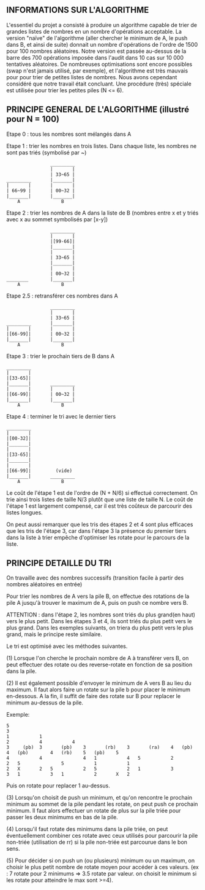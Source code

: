 ## INFORMATIONS SUR L'ALGORITHME

L'essentiel du projet a consisté à produire un algorithme capable de trier de grandes listes de nombres en un nombre d'opérations acceptable.
La version "naïve" de l'algorithme (aller chercher le minimum de A, le push dans B, et ainsi de suite) donnait un nombre d'opérations de l'ordre de 1500 pour 100 nombres aléatoires. Notre version est passée au-dessus de la barre des 700 opérations imposée dans l'audit dans 10 cas sur 10 000 tentatives aléatoires.
De nombreuses optimisations sont encore possibles (swap n'est jamais utilisé, par exemple), et l'algorithme est très mauvais pour pour trier de petites listes de nombres. Nous avons cependant considéré que notre travail était concluant.
Une procédure (très) spéciale est utilisée pour trier les petites piles (N <= 6).

## PRINCIPE GENERAL DE L'ALGORITHME (illustré pour N = 100)

Etape 0 : tous les nombres sont mélangés dans A

Etape 1 : trier les nombres en trois listes. Dans chaque liste, les nombres ne sont pas triés (symbolisé par ~)
```
                _________
                |       |
                | 33~65 |
_________       |_______|
|       |       |       |   
| 66~99 |       | 00~32 |
|_______|       |_______|
    A               B
```

Etape 2 : trier les nombres de A dans la liste de B (nombres entre x et y triés avec x au sommet symbolisés par [x-y])

``` 
                _________
                |       |   
                |[99-66]|
                |_______|
                |       |
                | 33~65 |
                |_______|
                |       |   
                | 00~32 |
________        |_______|
    A               B
```

Etape 2.5 : retransférer ces nombres dans A

```
                _________
                |       |
                | 33~65 |
_________       |_______|
|       |       |       |   
|[66-99]|       | 00~32 |
|_______|       |_______|
    A               B
```

Etape 3 : trier le prochain tiers de B dans A

```
_________                
|       |                
|[33-65]|                
|_______|       _________
|       |       |       |   
|[66-99]|       | 00~32 |
|_______|       |_______|
    A               B

```
Etape 4 : terminer le tri avec le dernier tiers

```
_________                
|       |                
|[00-32]|                
|_______|                
|       |                
|[33-65]|                
|_______|
|       |
|[66-99]|         (vide)
|_______|       _________
    A               B

```

Le coût de l'étape 1 est de l'ordre de (N + N/6) si effectué correctement. On trie ainsi trois listes de taille N/3 plutôt que une liste de taille N. Le coût de l'étape 1 est largement compensé, car il est très coûteux de parcourir des listes longues.

On peut aussi remarquer que les tris des étapes 2 et 4 sont plus efficaces que les tris de l'étape 3, car dans l'étape 3 la présence du premier tiers dans la liste à trier empêche d'optimiser les rotate pour le parcours de la liste.

## PRINCIPE DETAILLE DU TRI

On travaille avec des nombres successifs (transition facile à partir des nombres aléatoires en entrée) 

Pour trier les nombres de A vers la pile B, on effectue des rotations de la pile A jusqu'à trouver le maximum de A, puis on push ce nombre vers B.

ATTENTION : dans l'étape 2, les nombres sont triés du plus grand(en haut) vers le plus petit. Dans les étapes 3 et 4, ils sont triés du plus petit vers le plus grand. Dans les exemples suivants, on triera du plus petit vers le plus grand, mais le principe reste similaire.

Le tri est optimisé avec les méthodes suivantes.

(1) Lorsque l'on cherche le prochain nombre de A à transférer vers B, on peut effectuer des rotate ou des reverse-rotate en fonction de sa position dans la pile.

(2) Il est également possible d'envoyer le minimum de A vers B au lieu du maximum. Il faut alors faire un rotate sur la pile b pour placer le minimum en-dessous. A la fin, il suffit de faire des rotate sur B pour replacer le minimum au-dessus de la pile.

Exemple:

```
5                                                                                                                   3
1           1                                                                               2           4           4
3     (pb)  3       (pb)    3       (rb)    3       (ra)    4   (pb)        4   (pb)        4   (rb)    5   (pb)    5
4           4               4   1           4   5           2           2   5               5           1           1
2   X       2   5           2   5           2   1           3           3   1           3   1           2       X   2

```

Puis on rotate pour replacer 1 au-dessus.

(3) Lorsqu'on choisit de push un minimum, et qu'on rencontre le prochain minimum au sommet de la pile pendant les rotate, on peut push ce prochain minimum. Il faut alors effectuer un rotate de plus sur la pile triée pour passer les deux minimums en bas de la pile.

(4) Lorsqu'il faut rotate des minimums dans la pile triée, on peut éventuellement combiner ces rotate avec ceux utilisés pour parcourir la pile non-triée (utilisation de rr) si la pile non-triée est parcourue dans le bon sens.

(5) Pour décider si on push un (ou plusieurs) minimum ou un maximum, on choisir le plus petit nombre de rotate moyen pour accéder à ces valeurs. (ex : 7 rotate pour 2 minimums => 3.5 rotate par valeur. on choisit le minimum si les rotate pour atteindre le max sont >=4).